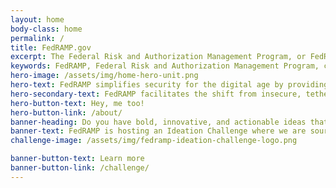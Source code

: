 ```yaml
---
layout: home
body-class: home
permalink: /
title: FedRAMP.gov
excerpt: The Federal Risk and Authorization Management Program, or FedRAMP, is a government-wide program that provides a standardized approach to security assessment
keywords: FedRAMP, Federal Risk and Authorization Management Program, cloud, cloud CIO, federal cloud computing, cloud computing service models, cloud service providers, CSP, FedRAMP compliant, FedRAMP In-Process, FedRAMP Ready, GSA, General Services Administration
hero-image: /assets/img/home-hero-unit.png
hero-text: FedRAMP simplifies security for the digital age by providing a standardized approach to security for the cloud. 
hero-secondary-text: FedRAMP facilitates the shift from insecure, tethered, tedious IT to secure, mobile, nimble, and quick IT. <p>The FedRAMP Program Management Office (PMO) mission is to promote the adoption of secure cloud services across the Federal Government by providing a standardized approach to security and risk assessment.</p>
hero-button-text: Hey, me too!
hero-button-link: /about/
banner-heading: Do you have bold, innovative, and actionable ideas that can help transform the way Agencies secure federal data while keeping pace with modernization efforts?
banner-text: FedRAMP is hosting an Ideation Challenge where we are sourcing ideas from all members of the cybersecurity community - CSPs, Agencies, 3PAOs, and others - to help shape how the government performs security authorizations.  
challenge-image: /assets/img/fedramp-ideation-challenge-logo.png

banner-button-text: Learn more
banner-button-link: /challenge/
---
```

